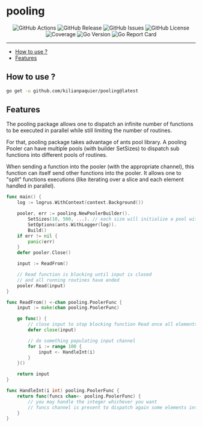 <!-- This file is safe to edit. Once it exists it will not be overwritten. -->

# pooling <!-- omit in toc -->

<p align="center">
  <img alt="GitHub Actions" src="https://img.shields.io/github/actions/workflow/status/kilianpaquier/pooling/integration.yml?branch=main&style=for-the-badge">
  <img alt="GitHub Release" src="https://img.shields.io/github/v/release/kilianpaquier/pooling?include_prereleases&sort=semver&style=for-the-badge">
  <img alt="GitHub Issues" src="https://img.shields.io/github/issues-raw/kilianpaquier/pooling?style=for-the-badge">
  <img alt="GitHub License" src="https://img.shields.io/github/license/kilianpaquier/pooling?style=for-the-badge">
  <img alt="Coverage" src="https://img.shields.io/codecov/c/github/kilianpaquier/pooling/main?style=for-the-badge">
  <img alt="Go Version" src="https://img.shields.io/github/go-mod/go-version/kilianpaquier/pooling/main?style=for-the-badge&label=Go+Version">
  <img alt="Go Report Card" src="https://goreportcard.com/badge/github.com/kilianpaquier/pooling?style=for-the-badge">
</p>

---

- [How to use ?](#how-to-use-)
- [Features](#features)

## How to use ?

```sh
go get -u github.com/kilianpaquier/pooling@latest
```

## Features

The pooling package allows one to dispatch an infinite number of functions to be executed in parallel while still limiting the number of routines.

For that, pooling package takes advantage of ants pool library. A pooling Pooler can have multiple pools (with builder SetSizes) to dispatch sub functions into different pools of routines.

When sending a function into the pooler (with the appropriate channel), this function can itself send other functions into the pooler. It allows one to "split" functions executions (like iterating over a slice and each element handled in parallel).

```go
func main() {
    log := logrus.WithContext(context.Background())

    pooler, err := pooling.NewPoolerBuilder().
        SetSizes(10, 500, ...). // each size will initialize a pool with given size
        SetOptions(ants.WithLogger(log)).
        Build()
    if err != nil {
        panic(err)
    }
    defer pooler.Close()

    input := ReadFrom()

    // Read function is blocking until input is closed
    // and all running routines have ended
    pooler.Read(input)
}

func ReadFrom() <-chan pooling.PoolerFunc {
    input := make(chan pooling.PoolerFunc)

    go func() {
        // close input to stop blocking function Read once all elements are sent to input
        defer close(input)

        // do something populating input channel
        for i := range 100 {
            input <- HandleInt(i)
        }
    }()

    return input
}

func HandleInt(i int) pooling.PoolerFunc {
    return func(funcs chan<- pooling.PoolerFunc) {
        // you may handle the integer whichever you want
        // funcs channel is present to dispatch again some elements into a channel handled by the pooler
    }
}
```
